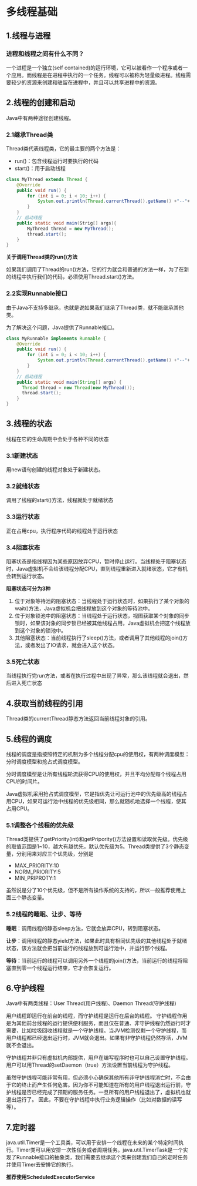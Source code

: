 # 多线程基础

## 1.线程与进程

### 进程和线程之间有什么不同？

一个进程是一个独立(self contained)的运行环境，它可以被看作一个程序或者一个应用。而线程是在进程中执行的一个任务。线程可以被称为轻量级进程。线程需要较少的资源来创建和驻留在进程中，并且可以共享进程中的资源。

## 2.线程的创建和启动

Java中有两种途径创建线程。

### 2.1继承Thread类

Thread类代表线程类，它的最主要的两个方法是：

- run()：包含线程运行时要执行的代码
- start()：用于启动线程

```java
class MyThread extends Thread {
    @Override
    public void run() {
        for (int i = 0; i < 10; i++) {
            System.out.println(Thread.currentThread().getName() +"--"+ i);
        }
    }
    // 启动线程
    public static void main(Strig[] args){
        MyThread thread = new MyThread();
		thread.start();
    }
}
```

**关于调用Thread类的run()方法**

如果我们调用了Thread的run()方法，它的行为就会和普通的方法一样，为了在新的线程中执行我们的代码，必须使用Thread.start()方法。

### 2.2实现Runnable接口

由于Java不支持多继承，也就是说如果我们继承了Thread类，就不能继承其他类。

为了解决这个问题，Java提供了Runnable接口。

```java
class MyRunnable implements Runnable {
    @Override
    public void run() {
        for (int i = 0; i < 10; i++) {
            System.out.println(Thread.currentThread().getName() +"--"+ i);
        }
    }
    // 启动线程
    public static void main(String[] args) {
      Thread thread = new Thread(new MyThread());
      thread.start();
	}
}
```

## 3.线程的状态

线程在它的生命周期中会处于各种不同的状态

### 3.1新建状态

用new语句创建的线程对象处于新建状态。

### 3.2就绪状态

调用了线程的start()方法，线程就处于就绪状态

### 3.3运行状态

正在占用cpu，执行程序代码的线程处于运行状态

### 3.4阻塞状态

阻塞状态是指线程因为某些原因放弃CPU，暂时停止运行。当线程处于阻塞状态时，Java虚拟机不会给该线程分配CPU，直到线程重新进入就绪状态，它才有机会转到运行状态。

**阻塞状态可分为3种**

1. 位于对象等待池的阻塞状态：当线程处于运行状态时，如果执行了某个对象的wait()方法，Java虚拟机会把线程放到这个对象的等待池中。
2. 位于对象锁池中的阻塞状态：当线程处于运行状态，视图获取某个对象的同步锁时，如果该对象的同步锁已经被其他线程占用，Java虚拟机会把这个线程放到这个对象的锁池中。
3. 其他阻塞状态：当前线程执行了sleep()方法，或者调用了其他线程的join()方法，或者发出了IO请求，就会进入这个状态。

### 3.5死亡状态

当线程执行完run方法，或者在执行过程中出现了异常，那么该线程就会退出，然后进入死亡状态

## 4.获取当前线程的引用

Thread类的currentThread静态方法返回当前线程对象的引用。

## 5.线程的调度

线程的调度是指按照特定的机制为多个线程分配cpu的使用权，有两种调度模型：分时调度模型和抢占式调度模型。

分时调度模型是让所有线程轮流获得CPU的使用权，并且平均分配每个线程占用CPU的时间片。

Java虚拟机采用抢占式调度模型，它是指优先让可运行池中的优先级高的线程占用CPU，如果可运行池中线程的优先级相同，那么就随机地选择一个线程，使其占用CPU。

### 5.1调整各个线程的优先级

Thread类提供了getPriority(int)和getPripority()方法设置和读取优先级。优先级的取值范围是1~10，越大有越优先，默认优先级为5。Thread类提供了3个静态变量，分别用来对应三个优先级，分别是

- MAX_PRIORITY:10 
- NORM_PRIORITY:5
- MIN_PRIPROTY:1

虽然说是分了10个优先级，但不是所有操作系统的支持的，所以一般推荐使用上面三个静态变量。

### 5.2线程的睡眠、让步、等待

**睡眠**：调用线程的静态sleep方法，它就会放弃CPU，转到阻塞状态。

**让步**：调用线程的静态yield方法，如果此时具有相同优先级的其他线程处于就绪状态，该方法就会把当前运行的线程放到可运行池中，并运行那个线程。

**等待**：当前运行的线程可以调用另外一个线程的join()方法，当前运行的线程将阻塞直到零一个线程运行结束，它才会恢复运行。

## 6.守护线程

Java中有两类线程：User Thread(用户线程)、Daemon Thread(守护线程)

用户线程即运行在前台的线程，而守护线程是运行在后台的线程。 守护线程作用是为其他前台线程的运行提供便利服务，而且仅在普通、非守护线程仍然运行时才需要，比如垃圾回收线程就是一个守护线程。当JVM检测仅剩一个守护线程，而用户线程都已经退出运行时，JVM就会退出。如果有非守护线程仍然存活，JVM就不会退出。

守护线程并非只有虚拟机内部提供，用户在编写程序时也可以自己设置守护线程。用户可以用Thread的setDaemon（true）方法设置当前线程为守护线程。

虽然守护线程可能非常有用，但必须小心确保其他所有非守护线程消亡时，不会由于它的终止而产生任何危害。因为你不可能知道在所有的用户线程退出运行前，守护线程是否已经完成了预期的服务任务。一旦所有的用户线程退出了，虚拟机也就退出运行了。 因此，不要在守护线程中执行业务逻辑操作（比如对数据的读写等）。

## 7.定时器

java.util.Timer是一个工具类，可以用于安排一个线程在未来的某个特定时间执行。Timer类可以用安排一次性任务或者周期任务。java.util.TimerTask是一个实现了Runnable接口的抽象类，我们需要去继承这个类来创建我们自己的定时任务并使用Timer去安排它的执行。

**推荐使用ScheduledExecutorService**



